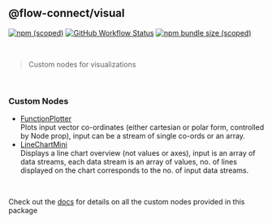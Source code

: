 ## @flow-connect/visual

[<img alt="npm (scoped)" src="https://img.shields.io/npm/v/@flow-connect/visual?style=flat-square" />](https://www.npmjs.com/package/@flow-connect/visual)
[<img alt="GitHub Workflow Status" src="https://img.shields.io/github/actions/workflow/status/bhagatsaurabh/flow-connect-standard-nodes/visual.yml?style=flat-square" />](https://github.com/bhagatsaurabh/flow-connect-standard-nodes/actions/workflows/visual.yml)
[<img alt="npm bundle size (scoped)" src="https://img.shields.io/bundlephobia/min/@flow-connect/visual?style=flat-square">](https://bundlephobia.com/package/@flow-connect/visual)

<br/>

> Custom nodes for visualizations

<br/>

### Custom Nodes

- [FunctionPlotter](https://flow-connect.saurabhagat.me/reference/standard-nodes/visual/function-plotter.html) <br/>
  Plots input vector co-ordinates (either cartesian or polar form, controlled by Node prop), input can be a stream of single co-ords or an array.
- [LineChartMini](https://flow-connect.saurabhagat.me/reference/standard-nodes/visual/line-chart-mini.html) <br/>
  Displays a line chart overview (not values or axes), input is an array of data streams, each data stream is an array of values, no. of lines displayed on the chart corresponds to the no. of input data streams.

<br/>

Check out the [docs](https://flow-connect.saurabhagat.me/reference/standard-nodes/visual.html) for details on all the custom nodes provided in this package
